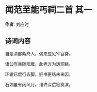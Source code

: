 # 闻范至能丐祠二首  其一

**作者**: 刘应时

## 诗词内容

自是清都紫府人，偶来应见宰官身。

诸公有类随阳雁，此老方为透网鳞。

环辙已偿行去脚，拥书更结未来因。

石湖虽有闲风月，谁许深偿寂寞滨。

